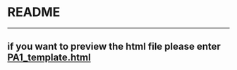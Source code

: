 # README
----------------------
## if you want to preview the html file please enter [PA1_template.html](http://htmlpreview.github.io/?https://github.com/heyimeng97/RR/blob/master/PA1_template.html)
